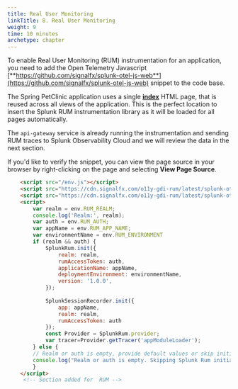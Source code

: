 ```yaml
---
title: Real User Monitoring
linkTitle: 8. Real User Monitoring
weight: 9
time: 10 minutes
archetype: chapter
---
```


To enable Real User Monitoring (RUM) instrumentation for an application, you need to add the Open Telemetry Javascript [**https://github.com/signalfx/splunk-otel-js-web**](https://github.com/signalfx/splunk-otel-js-web) snippet to the code base.

The Spring PetClinic application uses a single [**index**](https://github.com/spring-petclinic/spring-petclinic-microservices/blob/main/spring-petclinic-api-gateway/src/main/resources/static/index.html) HTML page, that is reused across all views of the application. This is the perfect location to insert the Splunk RUM instrumentation library as it will be loaded for all pages automatically.

The `api-gateway` service is already running the instrumentation and sending RUM traces to Splunk Observability Cloud and we will review the data in the next section.

If you'd like to verify the snippet, you can view the page source in your browser by right-clicking on the page and selecting **View Page Source**.

``` html
    <script src="/env.js"></script>  
    <script src="https://cdn.signalfx.com/o11y-gdi-rum/latest/splunk-otel-web.js" crossorigin="anonymous"></script>
    <script src="https://cdn.signalfx.com/o11y-gdi-rum/latest/splunk-otel-web-session-recorder.js" crossorigin="anonymous"></script>
    <script>
        var realm = env.RUM_REALM;
        console.log('Realm:', realm);
        var auth = env.RUM_AUTH;
        var appName = env.RUM_APP_NAME;
        var environmentName = env.RUM_ENVIRONMENT
        if (realm && auth) {
            SplunkRum.init({
                realm: realm,
                rumAccessToken: auth,
                applicationName: appName,
                deploymentEnvironment: environmentName,
                version: '1.0.0',
            });
    
            SplunkSessionRecorder.init({
                app: appName,
                realm: realm,
                rumAccessToken: auth
            });
            const Provider = SplunkRum.provider; 
            var tracer=Provider.getTracer('appModuleLoader');
        } else {
        // Realm or auth is empty, provide default values or skip initialization
        console.log("Realm or auth is empty. Skipping Splunk Rum initialization.");
        }
    </script>
     <!-- Section added for  RUM -->
```

